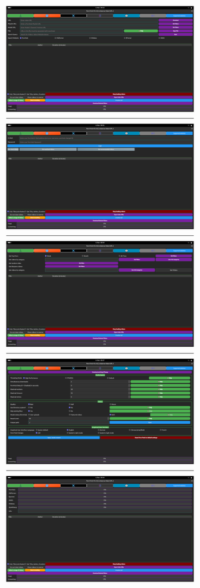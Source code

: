<img src="https://github.com/EchterAlsFake/Porn_Fetch/blob/master/src/frontend/screenshots/1.png" alt="Image of the main page"/>

---
<img src="https://github.com/EchterAlsFake/Porn_Fetch/blob/master/src/frontend/screenshots/2.png" alt="Image of the account page"/>

---
<img src="https://github.com/EchterAlsFake/Porn_Fetch/blob/master/src/frontend/screenshots/3.png" alt="Image of the tools page"/>

---
<img src="https://github.com/EchterAlsFake/Porn_Fetch/blob/master/src/frontend/screenshots/4.png" alt="Image of the settings page"/>

---
<img src="https://github.com/EchterAlsFake/Porn_Fetch/blob/master/src/frontend/screenshots/5.png" alt="Image of the progressbars"/>
